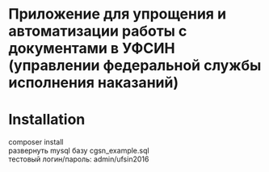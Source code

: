# Приложение для упрощения и автоматизации работы с документами в УФСИН (управлении федеральной службы исполнения наказаний)

# Installation
composer install  
развернуть mysql базу cgsn_example.sql  
тестовый логин/пароль: admin/ufsin2016